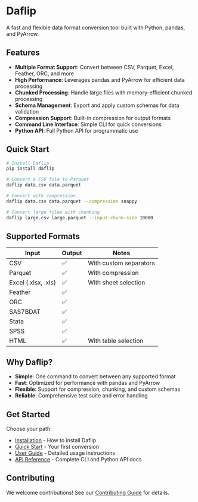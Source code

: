 # Daflip

A fast and flexible data format conversion tool built with Python, pandas, and PyArrow.

## Features

- **Multiple Format Support**: Convert between CSV, Parquet, Excel, Feather, ORC, and more
- **High Performance**: Leverages pandas and PyArrow for efficient data processing
- **Chunked Processing**: Handle large files with memory-efficient chunked processing
- **Schema Management**: Export and apply custom schemas for data validation
- **Compression Support**: Built-in compression for output formats
- **Command Line Interface**: Simple CLI for quick conversions
- **Python API**: Full Python API for programmatic use

## Quick Start

```bash
# Install Daflip
pip install daflip

# Convert a CSV file to Parquet
daflip data.csv data.parquet

# Convert with compression
daflip data.csv data.parquet --compression snappy

# Convert large files with chunking
daflip large.csv large.parquet --input-chunk-size 10000
```

## Supported Formats

| Input               | Output | Notes                  |
| ------------------- | ------ | ---------------------- |
| CSV                 | ✅      | With custom separators |
| Parquet             | ✅      | With compression       |
| Excel (.xlsx, .xls) | ✅      | With sheet selection   |
| Feather             | ✅      |                        |
| ORC                 | ✅      |                        |
| SAS7BDAT            | ✅      |                        |
| Stata               | ✅      |                        |
| SPSS                | ✅      |                        |
| HTML                | ✅      | With table selection   |

## Why Daflip?

- **Simple**: One command to convert between any supported format
- **Fast**: Optimized for performance with pandas and PyArrow
- **Flexible**: Support for compression, chunking, and custom schemas
- **Reliable**: Comprehensive test suite and error handling

## Get Started

Choose your path:

- [Installation](getting-started/installation.md) - How to install Daflip
- [Quick Start](getting-started/quick-start.md) - Your first conversion
- [User Guide](user-guide/basic-usage.md) - Detailed usage instructions
- [API Reference](api/cli-reference.md) - Complete CLI and Python API docs

## Contributing

We welcome contributions! See our [Contributing Guide](development/contributing.md) for details. 